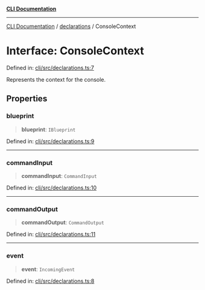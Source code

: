 [**CLI Documentation**](../../README.md)

***

[CLI Documentation](../../README.md) / [declarations](../README.md) / ConsoleContext

# Interface: ConsoleContext

Defined in: [cli/src/declarations.ts:7](https://github.com/stonemjs/cli/blob/83156d7f07cad6e0545ad29ba32878fdd248ede2/src/declarations.ts#L7)

Represents the context for the console.

## Properties

### blueprint

> **blueprint**: `IBlueprint`

Defined in: [cli/src/declarations.ts:9](https://github.com/stonemjs/cli/blob/83156d7f07cad6e0545ad29ba32878fdd248ede2/src/declarations.ts#L9)

***

### commandInput

> **commandInput**: `CommandInput`

Defined in: [cli/src/declarations.ts:10](https://github.com/stonemjs/cli/blob/83156d7f07cad6e0545ad29ba32878fdd248ede2/src/declarations.ts#L10)

***

### commandOutput

> **commandOutput**: `CommandOutput`

Defined in: [cli/src/declarations.ts:11](https://github.com/stonemjs/cli/blob/83156d7f07cad6e0545ad29ba32878fdd248ede2/src/declarations.ts#L11)

***

### event

> **event**: `IncomingEvent`

Defined in: [cli/src/declarations.ts:8](https://github.com/stonemjs/cli/blob/83156d7f07cad6e0545ad29ba32878fdd248ede2/src/declarations.ts#L8)
